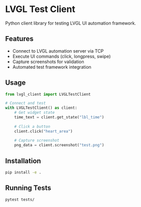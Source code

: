 # LVGL Test Client

Python client library for testing LVGL UI automation framework.

## Features

- Connect to LVGL automation server via TCP
- Execute UI commands (click, longpress, swipe)
- Capture screenshots for validation
- Automated test framework integration

## Usage

```python
from lvgl_client import LVGLTestClient

# Connect and test
with LVGLTestClient() as client:
    # Get widget state
    time_text = client.get_state("lbl_time")
    
    # Click a button
    client.click("heart_area")
    
    # Capture screenshot
    png_data = client.screenshot("test.png")
```

## Installation

```bash
pip install -e .
```

## Running Tests

```bash
pytest tests/
```